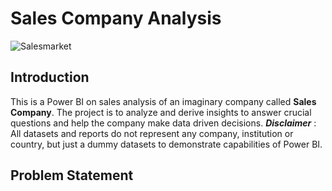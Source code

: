 # Sales Company Analysis

![Salesmarket](https://github.com/habeebsalaudeen/Sales-Company-Analysis/assets/97491265/a6955e73-c5c8-4dfb-b905-25071998bdf9)

## Introduction
This is a Power BI on sales analysis of an imaginary company called **Sales Company**.
The project is to analyze and derive insights to answer crucial questions and help the company make data driven 
decisions.
**_Disclaimer_** : All datasets and reports do not represent any company, institution or country, but just a 
dummy datasets to demonstrate capabilities of Power BI.

## Problem Statement
